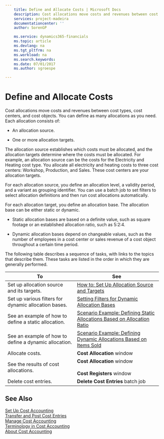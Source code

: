 ```yaml
---
    title: Define and Allocate Costs | Microsoft Docs
    description: Cost allocations move costs and revenues between cost types, cost centers, and cost objects. You can define as many allocations as you need. Each allocation consists of:
    services: project-madeira
    documentationcenter: ''
    author: SorenGP

    ms.service: dynamics365-financials
    ms.topic: article
    ms.devlang: na
    ms.tgt_pltfrm: na
    ms.workload: na
    ms.search.keywords:
    ms.date: 07/01/2017
    ms.author: sgroespe

---
```

# Define and Allocate Costs
Cost allocations move costs and revenues between cost types, cost centers, and cost objects. You can define as many allocations as you need. Each allocation consists of:  

-   An allocation source.  

-   One or more allocation targets.  

 The allocation source establishes which costs must be allocated, and the allocation targets determine where the costs must be allocated. For example, an allocation source can be the costs for the Electricity and Heating cost type. You allocate all electricity and heating costs to three cost centers: Workshop, Production, and Sales. These cost centers are your allocation targets.  

 For each allocation source, you define an allocation level, a validity period, and a variant as grouping identifier. You can use a batch job to set filters to select allocation definitions and then run cost allocations automatically.  

 For each allocation target, you define an allocation base. The allocation base can be either static or dynamic.  

-   Static allocation bases are based on a definite value, such as square footage or an established allocation ratio, such as 5:2:4.  

-   Dynamic allocation bases depend on changeable values, such as the number of employees in a cost center or sales revenue of a cost object throughout a certain time period.  

 The following table describes a sequence of tasks, with links to the topics that describe them. These tasks are listed in the order in which they are generally performed.  

|To|See|  
|--------|---------|  
|Set up allocation source and its targets.|[How to: Set Up Allocation Source and Targets](how-to-set-up-allocation-source-and-targets.md)|  
|Set up various filters for dynamic allocation bases.|[Setting Filters for Dynamic Allocation Bases](setting-filters-for-dynamic-allocation-bases.md)|  
|See an example of how to define a static allocation.|[Scenario Example: Defining Static Allocations Based on Allocation Ratio](scenario-example-defining-static-allocations-based-on-allocation-ratio.md)|  
|See an example of how to define a dynamic allocation.|[Scenario Example: Defining Dynamic Allocations Based on Items Sold](scenario-example-defining-dynamic-allocations-based-on-items-sold.md)|  
|Allocate costs.|**Cost Allocation** window|  
|See the results of cost allocations.|**Cost Allocation** window <br /><br /> **Cost Registers** window|  
|Delete cost entries.|**Delete Cost Entries** batch job|  

## See Also  
 [Set Up Cost Accounting](set-up-cost-accounting.md)   
 [Transfer and Post Cost Entries](transfer-and-post-cost-entries.md)   
 [Manage Cost Accounting](manage-cost-accounting.md)   
 [Terminology in Cost Accounting](terminology-in-cost-accounting.md)   
 [About Cost Accounting](about-cost-accounting.md)

